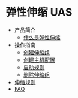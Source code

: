 # 弹性伸缩 UAS

* 产品简介
    * [什么是弹性伸缩](/uas/introduction/concept)
* 操作指南
    * [创建伸缩组](/uas/guide/createtask)
    * [创建主机配置](/uas/guide/createhost)
    * [启动规则](/uas/guide/startrules)
    <!--
    * [定时任务](/uas/guide/schedule)
    -->
    * [删除伸缩组](/uas/guide/deletetask)
* [伸缩规则](/uas/rules) 
* [FAQ](/uas/faq)




